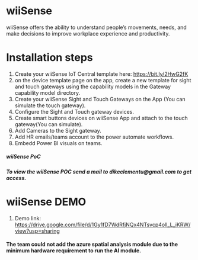 # wiiSense
wiiSense offers the ability to understand people’s movements, needs, and make decisions to improve workplace experience and productivity.

# Installation steps
  1. Create your wiiSense IoT Central template here: https://bit.ly/2HwG2fK
  2. on the device template page on the app, create a new template for sight and touch gateways using the capability models in the Gateway capability model directory.
  3. Create your wiiSense Sight and Touch Gateways on the App (You can simulate the touch gateway).
  4. Configure the Sight and Touch gateway devices.
  5. Create smart buttons devices on wiiSense App and attach to the touch gateway(You can simulate).
  6. Add Cameras to the Sight gateway.
  7. Add HR emails/teams account to the power automate workflows.
  8. Embedd Power BI visuals on teams.
  
  <h5> wiiSense PoC <h5>
  To view the wiiSense POC send a mail to dikeclementu@gmail.com to get access.
  
 # wiiSense DEMO
  1. Demo link: https://drive.google.com/file/d/1Gy1fD7WdRfjNQx4NTsvcp4oll_L_iKRW/view?usp=sharing
 <h4>The team could not add the azure spatial analysis module due to the minimum hardware requirement to run the AI module.<h4>

  
